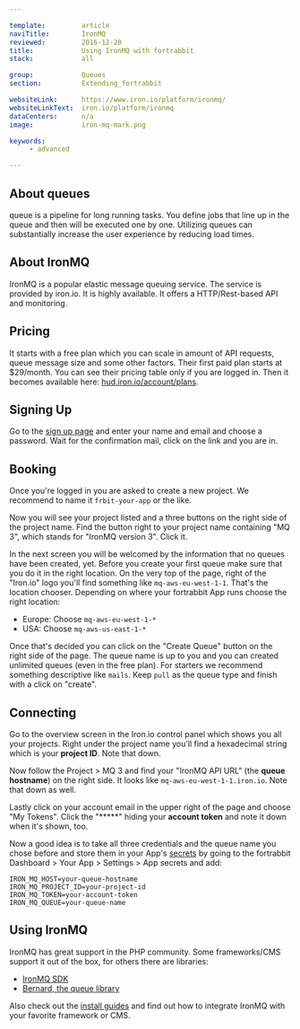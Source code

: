 ```yaml
---

template:         article
naviTitle:        IronMQ
reviewed:         2016-12-20
title:            Using IronMQ with fortrabbit
stack:            all

group:            Queues
section:          Extending_fortrabbit

websiteLink:      https://www.iron.io/platform/ironmq/
websiteLinkText:  iron.io/platform/ironmq
dataCenters:      n/a
image:            iron-mq-mark.png

keywords:
     - advanced

---
```



<!-- TODO: Delay until https://github.com/LaravelCollective/iron-queue uses IronMQ PHP SDK v4, which is required to use current IronMQ v3 -->



## About queues

 queue is a pipeline for long running tasks. You define jobs that line up in the queue and then will be executed one by one. Utilizing queues can substantially increase the user experience by reducing load times.


## About IronMQ

IronMQ is a popular elastic message queuing service. The service is provided by iron.io. It is highly available. It offers a HTTP/Rest-based API and monitoring.


## Pricing

It starts with a free plan which you can scale in amount of API requests, queue message size and some other factors. Their first paid plan starts at $29/month. You can see their pricing table only if you are logged in. Then it becomes available here: [hud.iron.io/account/plans](https://hud.iron.io/account/plans).


## Signing Up

Go to the [sign up page](https://hud.iron.io/users/new) and enter your name and email and choose a password. Wait for the confirmation mail, click on the link and you are in.


## Booking

Once you're logged in you are asked to create a new project. We recommend to name it `frbit-your-app` or the like.

Now you will see your project listed and a three buttons on the right side of the project name. Find the button right to your project name containing "MQ 3", which stands for "IronMQ version 3". Click it.

In the next screen you will be welcomed by the information that no queues have been created, yet. Before you create your first queue make sure that you do it in the right location. On the very top of the page, right of the "Iron.io" logo you'll find something like `mq-aws-eu-west-1-1`. That's the location chooser. Depending on where your fortrabbit App runs choose the right location:

* Europe: Choose `mq-aws-eu-west-1-*`
* USA: Choose `mq-aws-us-east-1-*`

Once that's decided you can click on the "Create Queue" button on the right side of the page. The queue name is up to you and you can created unlimited queues (even in the free plan). For starters we recommend something descriptive like `mails`. Keep `pull` as the queue type and finish with a click on "create". 

## Connecting

Go to the overview screen in the Iron.io control panel which shows you all your projects. Right under the project name you'll find a hexadecimal string which is your **project ID**. Note that down.

Now follow the Project > MQ 3 and find your "IronMQ API URL" (the **queue hostname**) on the right side. It looks like `mq-aws-eu-west-1-1.iron.io`. Note that down as well.

Lastly click on your account email in the upper right of the page and choose "My Tokens". Click the "*****" hiding your **account token** and note it down when it's shown, too.

Now a good idea is to take all three credentials and the queue name you chose before and store them in your App's [secrets](secrets-pro) by going to the fortrabbit Dashboard > Your App > Settings > App secrets and add:

```plain
IRON_MQ_HOST=your-queue-hostname
IRON_MQ_PROJECT_ID=your-project-id
IRON_MQ_TOKEN=your-account-token
IRON_MQ_QUEUE=your-queue-name
```

## Using IronMQ

IronMQ has great support in the PHP community. Some frameworks/CMS support it out of the box, for others there are libraries:

* [IronMQ SDK](https://github.com/iron-io/iron_mq_php)
* [Bernard, the queue library](https://github.com/bernardphp/bernard)

Also check out the [install guides](/#install-guides) and find out how to integrate IronMQ with your favorite framework or CMS.